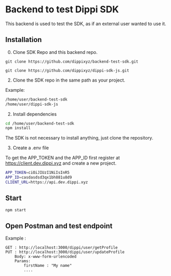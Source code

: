# Backend to test Dippi SDK

This backend is used to test the SDK, as if an external user wanted to use it.

## Installation

0. Clone SDK Repo and this backend repo.
   
```
git clone https://github.com/dippixyz/backend-test-sdk.git
```

```
git clone https://github.com/dippixyz/dippi-sdk-js.git
```

2. Clone the SDK repo in the same path as your project.

Example:

```bash
/home/user/backend-test-sdk
/home/user/dippi-sdk-js
```

2. Install dependencies
   
```bash
cd /home/user/backend-test-sdk
npm install 
```
The SDK is not necessary to install anything, just clone the repository.

3. Create a .env file

To get the APP_TOKEN and the APP_ID first register at https://client.dev.dippi.xyz and create a new project.

```bash
APP_TOKEN=ciOiJIUzI1NiIsInR5
APP_ID=casdasdsd3qx1bh881u8d9
CLIENT_URL=https://api.dev.dippi.xyz
```


## Start
```bash
npm start 
```

## Open Postman and test endpoint

Example :

``` 
GET : http://localhost:3000/dippi/user/getProfile
PUT : http://localhost:3000/dippi/user/updateProfile
    Body: x-www-form-urlencoded 
    Params: 
        firstName : "My name"
        .... 

```

